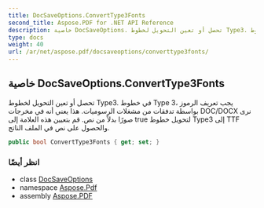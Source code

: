 ```yaml
---
title: DocSaveOptions.ConvertType3Fonts
second_title: Aspose.PDF for .NET API Reference
description: خاصية DocSaveOptions. تحصل أو تعين التحويل لخطوط Type3. في خطوط Type 3، يجب تعريف الرموز بواسطة تدفقات من مشغلات الرسوميات. هذا يعني أنه في مخرجات DOC/DOCX نرى صورًا بدلاً من نص. قم بتعيين هذه العلامة إلى true لتحويل خطوط Type3 إلى TTF والحصول على نص في الملف الناتج
type: docs
weight: 40
url: /ar/net/aspose.pdf/docsaveoptions/converttype3fonts/
---
```

## خاصية DocSaveOptions.ConvertType3Fonts

تحصل أو تعين التحويل لخطوط Type3. في خطوط Type 3، يجب تعريف الرموز بواسطة تدفقات من مشغلات الرسوميات. هذا يعني أنه في مخرجات DOC/DOCX نرى صورًا بدلاً من نص. قم بتعيين هذه العلامة إلى true لتحويل خطوط Type3 إلى TTF والحصول على نص في الملف الناتج.

```csharp
public bool ConvertType3Fonts { get; set; }
```

### انظر أيضًا

* class [DocSaveOptions](../)
* namespace [Aspose.Pdf](../../../aspose.pdf/)
* assembly [Aspose.PDF](../../../)